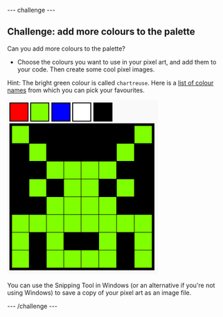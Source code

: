 --- challenge ---
## Challenge: add more colours to the palette

Can you add more colours to the palette?

+ Choose the colours you want to use in your pixel art, and add them to your code. Then create some cool pixel images.

Hint: The bright green colour is called `chartreuse`. Here is a [list of colour names](https://www.w3schools.com/colors/colors_names.asp) from which you can pick your favourites.

![screenshot](images/pixel-art-final.png)

You can use the Snipping Tool in Windows (or an alternative if you're not using Windows) to save a copy of your pixel art as an image file.

--- /challenge ---
